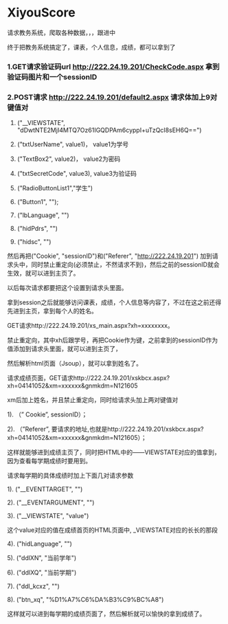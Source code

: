 # XiyouScore

请求教务系统，爬取各种数据，，，跟进中

终于把教务系统搞定了，课表，个人信息，成绩，都可以拿到了

### 1.GET请求验证码url http://222.24.19.201/CheckCode.aspx 拿到验证码图片和一个sessionID

### 2.POST请求 http://222.24.19.201/default2.aspx 请求体加上9对键值对

1) ("__VIEWSTATE", "dDwtNTE2MjI4MTQ7Oz61IGQDPAm6cyppI+uTzQcI8sEH6Q==")

2) ("txtUserName", value1)， value1为学号

3) ("TextBox2", value2)， value2为密码

4) ("txtSecretCode", value3), value3为验证码

5) ("RadioButtonList1","学生")

6) ("Button1", "");

7) ("lbLanguage", "")

8) ("hidPdrs", "")

9) ("hidsc", "")

然后再把("Cookie", "sessionID")和("Referer", "http://222.24.19.201") 加到请求头中，同时禁止重定向(必须禁止，不然请求不到)，然后之前的sessionID就会生效，就可以进到主页了。

以后每次请求都要把这个设置到请求头里面。

拿到session之后就能够访问课表，成绩，个人信息等内容了，不过在这之前还得先进到主页，拿到每个人的姓名。

GET请求http://222.24.19.201/xs_main.aspx?xh=xxxxxxxx。

禁止重定向，其中xh后跟学号，再把Cookie作为键，之前拿到的sessionID作为值添加到请求头里面，就可以进到主页了，

然后解析html页面（Jsoup），就可以拿到姓名了。

请求成绩页面，GET请求http://222.24.19.201/xskbcx.aspx?xh=04141052&xm=xxxxxx&gnmkdm=N121605

xm后加上姓名，并且禁止重定向，同时给请求头加上两对键值对

1). （” Cookie”, sessionID）；

2). （”Referer”, 要请求的地址,也就是http://222.24.19.201/xskbcx.aspx?xh=04141052&xm=xxxxxx&gnmkdm=N121605）；

这样就能够进到成绩主页了，同时把HTML中的——VIEWSTATE对应的值拿到，因为查看每学期成绩时要用到。

请求每学期的具体成绩时加上下面几对请求参数

1). ("__EVENTTARGET", "")

2). ("__EVENTARGUMENT", "")

3). ("__VIEWSTATE", "value")

这个value对应的值在成绩首页的HTML页面中, _VIEWSTATE对应的长长的那段

4). ("hidLanguage", "")

5). ("ddlXN", "当前学年")

6). ("ddlXQ", "当前学期")

7). ("ddl_kcxz", "")

8). ("btn_xq", "%D1%A7%C6%DA%B3%C9%BC%A8")

这样就可以进到每学期的成绩页面了，然后解析就可以愉快的拿到成绩了。
